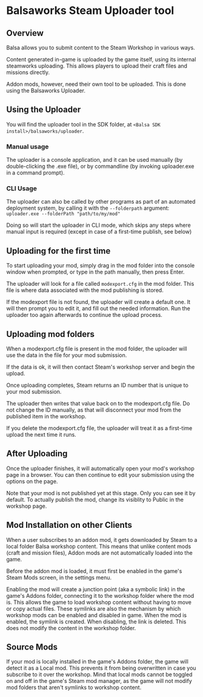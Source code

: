 # Balsaworks Steam Uploader tool

## Overview

Balsa allows you to submit content to the Steam Workshop in various ways. 

Content generated in-game is uploaded by the game itself, using its internal steamworks uploading. This allows players to upload their craft files and missions directly.

Addon mods, however, need their own tool to be uploaded. This is done using the Balsaworks Uploader.



## Using the Uploader

You will find the uploader tool in the SDK folder, at `<Balsa SDK install>/balsaworks/uploader`.

### Manual usage
The uploader is a console application, and it can be used manually (by double-clicking the .exe file), or by commandline (by invoking uploader.exe in a command prompt). 

### CLI Usage
The uploader can also be called by other programs as part of an automated deployment system, by calling it with the `--folderpath` argument:
`uploader.exe --folderPath "path/to/my/mod"`

Doing so will start the uploader in CLI mode, which skips any steps where manual input is required (except in case of a first-time publish, see below)


## Uploading for the first time

To start uploading your mod, simply drag in the mod folder into the console window when prompted, or type in the path manually, then press Enter. 

The uploader will look for a file called `modexport.cfg` in the mod folder. This file is where data associated with the mod publishing is stored.

If the modexport file is not found, the uploader will create a default one. It will then prompt you to edit it, and fill out the needed information. 
Run the uploader too again afterwards to continue the upload process.



## Uploading mod folders

When a modexport.cfg file is present in the mod folder, the uploader will use the data in the file for your mod submission. 

If the data is ok, it will then contact Steam's workshop server and begin the upload. 

Once uploading completes, Steam returns an ID number that is unique to your mod submission. 

The uploader then writes that value back on to the modexport.cfg file. Do not change the ID manually, as that will disconnect your mod from the published item in the workshop.

If you delete the modexport.cfg file, the uploader will treat it as a first-time upload the next time it runs. 


## After Uploading

Once the uploader finishes, it will automatically open your mod's workshop page in a browser. You can then continue to edit your submission using the options on the page.

Note that your mod is not published yet at this stage. Only you can see it by default. To actually publish the mod, change its visiblity to Public in the workshop page.



## Mod Installation on other Clients

When a user subscribes to an addon mod, it gets downloaded by Steam to a local folder Balsa workshop content. 
This means that unlike content mods (craft and mission files), Addon mods are not automatically loaded into the game. 

Before the addon mod is loaded, it must first be enabled in the game's Steam Mods screen, in the settings menu. 

Enabling the mod will create a junction point (aka a symbolic link) in the game's Addons folder, connecting it to the workshop folder where the mod is. This allows the game to load workshop content without having to move or copy actual files.
These symlinks are also the mechanism by which workshop mods can be enabled and disabled in game. When the mod is enabled, the symlink is created. When disabling, the link is deleted. This does not modify the content in the workshop folder.



## Source Mods

If your mod is locally installed in the game's Addons folder, the game will detect it as a Local mod. This prevents it from being overwritten in case you subscribe to it over the workshop.
Mind that local mods cannot be toggled on and off in the game's Steam mod manager, as the game will not modify mod folders that aren't symlinks to workshop content.



